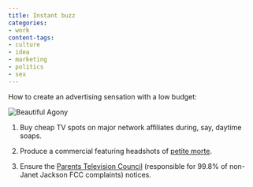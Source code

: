 ```yaml
---
title: Instant buzz
categories:
- work
content-tags:
- culture
- idea
- marketing
- politics
- sex
---
```


How to create an advertising sensation with a low budget:

![Beautiful Agony](/media/2007-01-26-instant-buzz/k0116.jpg)

  1. Buy cheap TV spots on major network affiliates during, say, daytime soaps.


  2. Produce a commercial featuring headshots of [petite morte][2].


  3. Ensure the [Parents Television Council][3] (responsible for 99.8% of non-Janet Jackson FCC complaints) notices.

   [2]: http://beautifulagony.com/
   [3]: http://www.parentstv.org/

